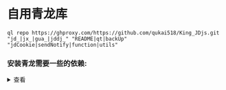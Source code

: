 # 自用青龙库
``` 
ql repo https://ghproxy.com/https://github.com/qukai518/King_JDjs.git "jd_|jx_|gua_|jddj_" "README|qt|backUp" "jdCookie|sendNotify|function|utils"
```
### 安装青龙需要一些的依赖:
<details>
<summary>查看</summary>

* docker exec -it qinglong bash #qinglong   为容器名根据自己容器修改

* Linux下面装:
    ```
    require&json5&global-agent&jsdom -g&jsdom&axios&ts-md5&fs&typescript&ws@7.4.3&js-base64&jieba&@types/node&prettytable&form-data&tough-cookie&date-fns&tslib&dotenv&png-js&crypto-js
    ```
* Python3下面装:
    ```
    typescript&aiohttp&jieba&canvas&ping3&requests
    ```
* Linux下面装:
    ```
    bizMsg&bizCode&lxml
    ```
<details>

## Ninja搭建步骤教程：[点此查看](https://github.com/qukai518/King_JDjs/blob/main/README/Ninja.md)  